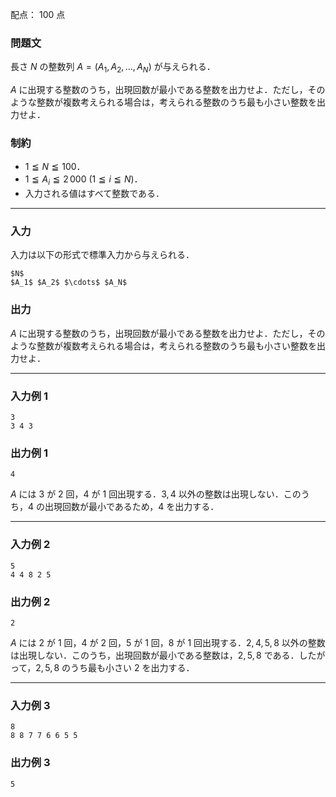 配点： $100$ 点

### 問題文

長さ $N$ の整数列 $A = (A_1, A_2, \ldots, A_N)$ が与えられる．

$A$ に出現する整数のうち，出現回数が最小である整数を出力せよ．ただし，そのような整数が複数考えられる場合は，考えられる整数のうち最も小さい整数を出力せよ．

### 制約

- $1 \leqq N \leqq 100$．
- $1 \leqq A_i \leqq 2\,000$ ($1 \leqq i \leqq N$)．
- 入力される値はすべて整数である．

---

### 入力

入力は以下の形式で標準入力から与えられる．

~~~
$N$
$A_1$ $A_2$ $\cdots$ $A_N$
~~~

### 出力

$A$ に出現する整数のうち，出現回数が最小である整数を出力せよ．ただし，そのような整数が複数考えられる場合は，考えられる整数のうち最も小さい整数を出力せよ．

---

### 入力例 1

~~~
3
3 4 3
~~~

### 出力例 1

~~~
4
~~~

$A$ には $3$ が $2$ 回，$4$ が $1$ 回出現する．$3, 4$ 以外の整数は出現しない．このうち，$4$ の出現回数が最小であるため，$4$ を出力する．

---

### 入力例 2

~~~
5
4 4 8 2 5
~~~

### 出力例 2

~~~
2
~~~

$A$ には $2$ が $1$ 回，$4$ が $2$ 回，$5$ が $1$ 回，$8$ が $1$ 回出現する．$2, 4, 5, 8$ 以外の整数は出現しない．このうち，出現回数が最小である整数は，$2, 5, 8$ である．したがって，$2, 5, 8$ のうち最も小さい $2$ を出力する．

---

### 入力例 3

~~~
8
8 8 7 7 6 6 5 5
~~~

### 出力例 3

~~~
5
~~~
